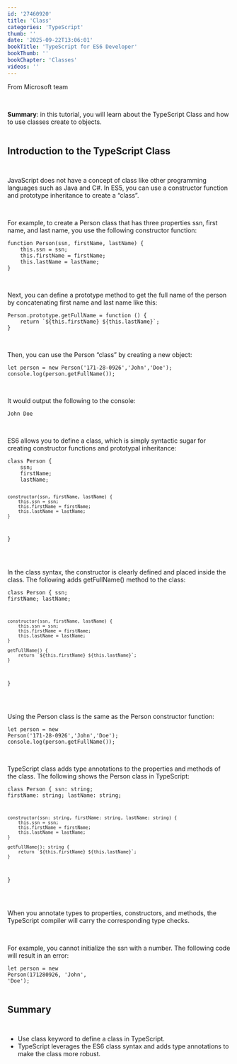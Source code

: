 ```yaml
---
id: '27460920'
title: 'Class'
categories: 'TypeScript'
thumb: ''
date: '2025-09-22T13:06:01'
bookTitle: 'TypeScript for ES6 Developer'
bookThumb: ''
bookChapter: 'Classes'
videos: ''
---
```

<p>From Microsoft team</p><p>&nbsp;</p><p><strong>Summary</strong>: in this tutorial, you will learn about the TypeScript Class and how to use classes create to objects.</p><p>&nbsp;</p><p><span style="font-size:21px;"><strong>Introduction to the TypeScript Class</strong></span></p><p>&nbsp;</p><p>JavaScript does not have a concept of class like other programming languages such as Java and C#. In ES5, you can use a constructor function and prototype inheritance to create a “class”.</p><p>&nbsp;</p><p>For example, to create a Person class that has three properties ssn, first name, and last name, you use the following constructor function:</p><pre><code class="js javascript js-code">function Person(ssn, firstName, lastName) {
    this.ssn = ssn;
    this.firstName = firstName;
    this.lastName = lastName;
}</code></pre><p>&nbsp;</p><p>Next, you can define a prototype method to get the full name of the person by concatenating first name and last name like this:</p><pre><code class="js javascript js-code">Person.prototype.getFullName = function () {
    return `${this.firstName} ${this.lastName}`;
}</code></pre><p>&nbsp;</p><p>Then, you can use the Person “class” by creating a new object:</p><pre><code class="js javascript js-code">let person = new Person('171-28-0926','John','Doe');
console.log(person.getFullName());</code></pre><p>&nbsp;</p><p>It would output the following to the console:</p><pre><code>John Doe</code></pre><p>&nbsp;</p><p>ES6 allows you to define a class, which is simply syntactic sugar for creating constructor functions and prototypal inheritance:</p><pre><code class="js javascript js-code">class Person {
    ssn;
    firstName;
    lastName;

    constructor(ssn, firstName, lastName) {
        this.ssn = ssn;
        this.firstName = firstName;
        this.lastName = lastName;
    }
}</code></pre><p>&nbsp;</p><p>In the class syntax, the constructor is clearly defined and placed inside the class. The following adds getFullName() method to the class:</p><pre><code class="js javascript js-code">class Person {
    ssn;
    firstName;
    lastName;

    constructor(ssn, firstName, lastName) {
        this.ssn = ssn;
        this.firstName = firstName;
        this.lastName = lastName;
    }

    getFullName() {
        return `${this.firstName} ${this.lastName}`;
    }
}</code></pre><p>&nbsp;</p><p>Using the Person class is the same as the Person constructor function:</p><pre><code class="js javascript js-code">let person = new Person('171-28-0926','John','Doe');
console.log(person.getFullName());</code></pre><p>&nbsp;</p><p>TypeScript class adds type annotations to the properties and methods of the class. The following shows the Person class in TypeScript:</p><pre><code class="typescript">class Person {
    ssn: string;
    firstName: string;
    lastName: string;

    constructor(ssn: string, firstName: string, lastName: string) {
        this.ssn = ssn;
        this.firstName = firstName;
        this.lastName = lastName;
    }

    getFullName(): string {
        return `${this.firstName} ${this.lastName}`;
    }
}</code></pre><p>&nbsp;</p><p>When you annotate types to properties, constructors, and methods, the TypeScript compiler will carry the corresponding type checks.</p><p>&nbsp;</p><p>For example, you cannot initialize the ssn with a number. The following code will result in an error:</p><pre><code class="typescript">let person = new Person(171280926, 'John', 'Doe');</code></pre><p>&nbsp;</p><p><span style="font-size:21px;"><strong>Summary</strong></span></p><p>&nbsp;</p><ul><li>Use class keyword to define a class in TypeScript.</li><li>TypeScript leverages the ES6 class syntax and adds type annotations to make the class more robust.</li></ul>
